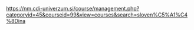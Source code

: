 https://nm.cdi-univerzum.si/course/management.php?categoryid=45&courseid=99&view=courses&search=sloven%C5%A1%C4%8Dina
